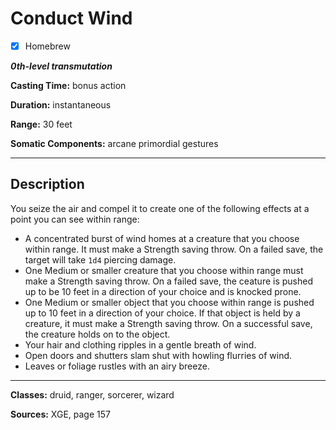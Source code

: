 # Conduct Wind

- [x] Homebrew

***0th-level transmutation***

**Casting Time:** bonus action

**Duration:** instantaneous

**Range:** 30 feet

**Somatic Components:** arcane primordial gestures

---

## Description
You seize the air and compel it to create one of the following effects at a point you can see within range:
- A concentrated burst of wind homes at a creature that you choose within range. It must make a Strength saving throw. On a failed save, the target will take `1d4` piercing damage.
- One Medium or smaller creature that you choose within range must make a Strength saving throw. On a failed save, the ceature is pushed up to be 10 feet in a direction of your choice and is knocked prone.
- One Medium or smaller object that you choose within range is pushed up to 10 feet in a direction of your choice. If that object is held by a creature, it must make a Strength saving throw. On a successful save, the creature holds on to the object.
- Your hair and clothing ripples in a gentle breath of wind.
- Open doors and shutters slam shut with howling flurries of wind.
- Leaves or foliage rustles with an airy breeze.

---

**Classes:** druid, ranger, sorcerer, wizard

**Sources:** XGE, page 157
